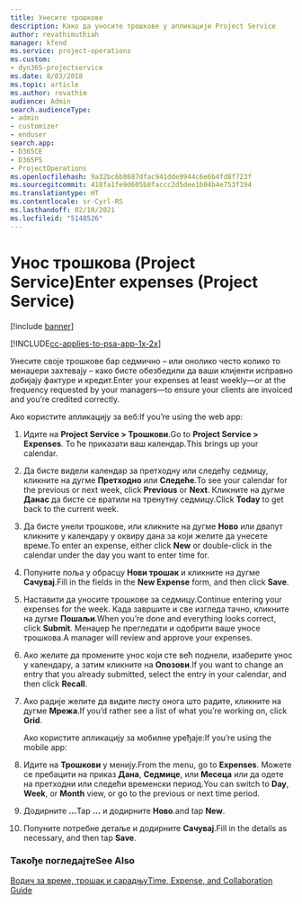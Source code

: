 ```yaml
---
title: Унесите трошкове
description: Како да уносите трошкове у апликацији Project Service
author: revathimuthiah
manager: kfend
ms.service: project-operations
ms.custom:
- dyn365-projectservice
ms.date: 8/03/2018
ms.topic: article
ms.author: revathim
audience: Admin
search.audienceType:
- admin
- customizer
- enduser
search.app:
- D365CE
- D365PS
- ProjectOperations
ms.openlocfilehash: 9a32bc6b8687dfac941dde9944c6e6b4fd8f723f
ms.sourcegitcommit: 418fa1fe9d605b8faccc2d5dee1b04b4e753f194
ms.translationtype: HT
ms.contentlocale: sr-Cyrl-RS
ms.lasthandoff: 02/10/2021
ms.locfileid: "5148526"
---
```

# <a name="enter-expenses-project-service"></a><span data-ttu-id="28a45-103">Унос трошкова (Project Service)</span><span class="sxs-lookup"><span data-stu-id="28a45-103">Enter expenses (Project Service)</span></span>

[!include [banner](../includes/psa-now-project-operations.md)]

[!INCLUDE[cc-applies-to-psa-app-1x-2x](../includes/cc-applies-to-psa-app-1x-2x.md)]

<span data-ttu-id="28a45-104">Унесите своје трошкове бар седмично – или онолико често колико то менаџери захтевају – како бисте обезбедили да ваши клијенти исправно добијају фактуре и кредит.</span><span class="sxs-lookup"><span data-stu-id="28a45-104">Enter your expenses at least weekly—or at the frequency requested by your managers—to ensure your clients are invoiced and you’re credited correctly.</span></span>  
  
 <span data-ttu-id="28a45-105">Ако користите апликацију за веб:</span><span class="sxs-lookup"><span data-stu-id="28a45-105">If you’re using the web app:</span></span>  
  
1. <span data-ttu-id="28a45-106">Идите на **Project Service > Трошкови**.</span><span class="sxs-lookup"><span data-stu-id="28a45-106">Go to **Project Service > Expenses**.</span></span> <span data-ttu-id="28a45-107">То ће приказати ваш календар.</span><span class="sxs-lookup"><span data-stu-id="28a45-107">This brings up your calendar.</span></span>  
  
2. <span data-ttu-id="28a45-108">Да бисте видели календар за претходну или следећу седмицу, кликните на дугме **Претходно** или **Следеће**.</span><span class="sxs-lookup"><span data-stu-id="28a45-108">To see your calendar for the previous or next week, click **Previous** or **Next**.</span></span> <span data-ttu-id="28a45-109">Кликните на дугме **Данас** да бисте се вратили на тренутну седмицу.</span><span class="sxs-lookup"><span data-stu-id="28a45-109">Click **Today** to get back to the current week.</span></span>  
  
3. <span data-ttu-id="28a45-110">Да бисте унели трошкове, или кликните на дугме **Ново** или двапут кликните у календару у оквиру дана за који желите да унесете време.</span><span class="sxs-lookup"><span data-stu-id="28a45-110">To enter an expense, either click **New** or double-click in the calendar under the day you want to enter time for.</span></span>  
  
4. <span data-ttu-id="28a45-111">Попуните поља у обрасцу **Нови трошак** и кликните на дугме **Сачувај**.</span><span class="sxs-lookup"><span data-stu-id="28a45-111">Fill in the fields in the **New Expense** form, and then click **Save**.</span></span>  
  
5. <span data-ttu-id="28a45-112">Наставити да уносите трошкове за седмицу.</span><span class="sxs-lookup"><span data-stu-id="28a45-112">Continue entering your expenses for the week.</span></span> <span data-ttu-id="28a45-113">Када завршите и све изгледа тачно, кликните на дугме **Пошаљи**.</span><span class="sxs-lookup"><span data-stu-id="28a45-113">When you’re done and everything looks correct, click **Submit**.</span></span> <span data-ttu-id="28a45-114">Менаџер ће прегледати и одобрити ваше уносе трошкова.</span><span class="sxs-lookup"><span data-stu-id="28a45-114">A manager will review and approve your expenses.</span></span>  
  
6. <span data-ttu-id="28a45-115">Ако желите да промените унос који сте већ поднели, изаберите унос у календару, а затим кликните на **Опозови**.</span><span class="sxs-lookup"><span data-stu-id="28a45-115">If you want to change an entry that you already submitted, select the entry in your calendar, and then click **Recall**.</span></span>  
  
7. <span data-ttu-id="28a45-116">Ако радије желите да видите листу онога што радите, кликните на дугме **Мрежа**.</span><span class="sxs-lookup"><span data-stu-id="28a45-116">If you’d rather see a list of what you’re working on, click **Grid**.</span></span>  
  
   <span data-ttu-id="28a45-117">Ако користите апликацију за мобилне уређаје:</span><span class="sxs-lookup"><span data-stu-id="28a45-117">If you’re using the mobile app:</span></span>  
  
8. <span data-ttu-id="28a45-118">Идите на **Трошкови** у менију.</span><span class="sxs-lookup"><span data-stu-id="28a45-118">From the menu, go to **Expenses**.</span></span>     <span data-ttu-id="28a45-119">Можете се пребацити на приказ **Дана**, **Седмице**, или **Месеца** или да одете на претходни или следећи временски период.</span><span class="sxs-lookup"><span data-stu-id="28a45-119">You can switch to **Day**, **Week**, or **Month** view, or go to the previous or next time period.</span></span>  
  
9. <span data-ttu-id="28a45-120">Додирните **…**</span><span class="sxs-lookup"><span data-stu-id="28a45-120">Tap **…**</span></span> <span data-ttu-id="28a45-121">и додирните **Ново**.</span><span class="sxs-lookup"><span data-stu-id="28a45-121">and tap **New**.</span></span>  
  
10. <span data-ttu-id="28a45-122">Попуните потребне детаље и додирните **Сачувај**.</span><span class="sxs-lookup"><span data-stu-id="28a45-122">Fill in the details as necessary, and then tap **Save**.</span></span>  
  
### <a name="see-also"></a><span data-ttu-id="28a45-123">Такође погледајте</span><span class="sxs-lookup"><span data-stu-id="28a45-123">See Also</span></span>  
 [<span data-ttu-id="28a45-124">Водич за време, трошак и сарадњу</span><span class="sxs-lookup"><span data-stu-id="28a45-124">Time, Expense, and Collaboration Guide</span></span>](../psa/time-expense-collaboration-guide.md)
